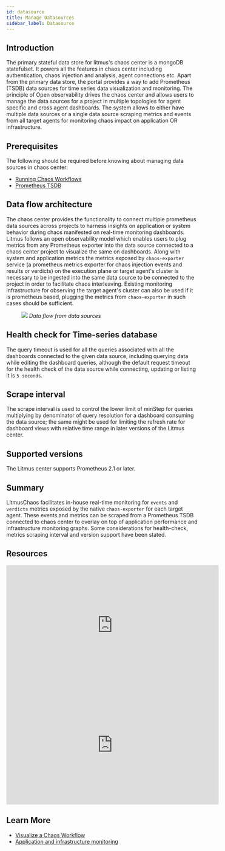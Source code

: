 ```yaml
---
id: datasource
title: Manage Datasources
sidebar_label: Datasource
---
```


## Introduction

The primary stateful data store for litmus's chaos center is a mongoDB statefulset. It powers all the features in chaos center including authentication, chaos injection and analysis, agent connections etc. Apart from the primary data store, the portal provides a way to add Prometheus (TSDB) data sources for time series data visualization and monitoring. The principle of Open observability drives the chaos center and allows users to manage the data sources for a project in multiple topologies for agent specific and cross agent dashboards. The system allows to either have multiple data sources or a single data source scraping metrics and events from all target agents for monitoring chaos impact on
application OR infrastructure.

## Prerequisites

The following should be required before knowing about managing data sources in chaos center:

- [Running Chaos Workflows](run-your-first-workflow)
- [Prometheus TSDB](https://prometheus.io/)

## Data flow architecture

The chaos center provides the functionality to connect multiple prometheus data sources across projects to harness insights on application or system behavior during chaos manifested on real-time monitoring dashboards. Litmus follows an open observability model which enables users to plug metrics from any Prometheus exporter into the data source connected to a chaos center project to visualize the same on dashboards. Along with system and application metrics the metrics exposed by `chaos-exporter` service (a prometheus metrics exporter for chaos injection events and results or verdicts) on the execution plane or target agent's cluster is necessary to be ingested into the same data source to be connected to the project in order to facilitate chaos interleaving. Existing monitoring infrastructure for observing the target agent's cluster can also be used if it is prometheus based, plugging the metrics from `chaos-exporter` in such cases should be sufficient.

<figure>
<img src={require('../assets/concepts/observability/data-source/data-source.png').default} />
<i>Data flow from data sources</i>
</figure>

## Health check for Time-series database

The query timeout is used for all the queries associated with all the dashboards connected to the given data source, including querying data while editing the dashboard queries, although the default request timeout for the health check of the data source while connecting, updating or listing it is `5 seconds`.

## Scrape interval

The scrape interval is used to control the lower limit of minStep for queries multiplying by denominator of query resolution for a dashboard consuming the data source; the same might be used for limiting the refresh rate for dashboard views with relative time range in later versions of the Litmus center.

## Supported versions

The Litmus center supports Prometheus 2.1 or later.

## Summary

LitmusChaos facilitates in-house real-time monitoring for `events` and `verdicts` metrics exposed by the native `chaos-exporter` for each target agent. These events and metrics can be scraped from a Prometheus TSDB connected to chaos center to overlay on top of application performance and infrastructure monitoring graphs. Some considerations for health-check, metrics scraping interval and version support have been stated.

## Resources

<iframe width="560" height="315" src="https://www.youtube.com/embed/fi-vhKE5vKI?start=2040" title="YouTube video player" frameborder="0" allow="accelerometer; autoplay; clipboard-write; encrypted-media; gyroscope; picture-in-picture" allowfullscreen></iframe>

<iframe width="560" height="315" src="https://www.youtube.com/embed/VWYnpKnthuc?start=1800" title="YouTube video player" frameborder="0" allow="accelerometer; autoplay; clipboard-write; encrypted-media; gyroscope; picture-in-picture" allowfullscreen></iframe>

## Learn More

- [Visualize a Chaos Workflow](visualize-workflow)
- [Application and infrastructure monitoring](app-infra-monitoring)
